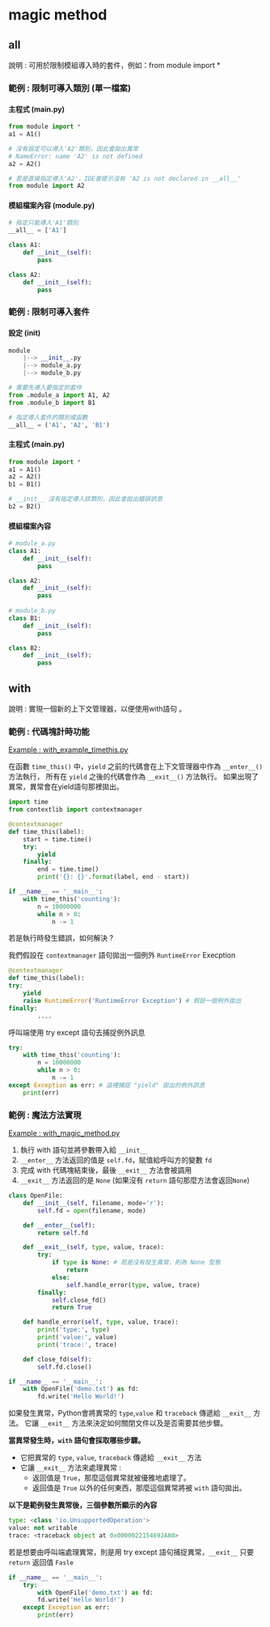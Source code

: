 # magic method

## all

說明 : 可用於限制模組導入時的套件，例如：from module import *

### 範例 : 限制可導入類別 (單一檔案)

#### 主程式 (main.py)

~~~python
from module import *
a1 = A1()

# 沒有設定可以導入'A2'類別，因此會拋出異常
# NameError: name 'A2' is not defined
a2 = A2()

# 若是直接指定導入'A2'，IDE會提示沒有 'A2 is not declared in __all__'
from module import A2
~~~

#### 模組檔案內容 (module.py)

~~~python
# 指定只能導入'A1'類別
__all__ = ['A1']

class A1:
    def __init__(self):
        pass

class A2:
    def __init__(self):
        pass
~~~



### 範例 : 限制可導入套件

#### 設定 (init)

~~~python
module
    |--> __init__.py
    |--> module_a.py
    |--> module_b.py

# 需要先導入要指定的套件
from .module_a import A1, A2
from .module_b import B1

# 指定導入套件的類別或函數
__all__ = ('A1', 'A2', 'B1')
~~~

#### 主程式 (main.py)

~~~python
from module import *
a1 = A1()
a2 = A2()
b1 = B1()

# __init__ 沒有指定導入該類別，因此會拋出錯誤訊息
b2 = B2()
~~~

#### 模組檔案內容

~~~python
# module_a.py
class A1:
    def __init__(self):
        pass

class A2:
    def __init__(self):
        pass
    
# module_b.py
class B1:
    def __init__(self):
        pass

class B2:
    def __init__(self):
        pass
~~~

## with 

說明 : 實現一個新的上下文管理器，以便使用with語句 。

### 範例 : 代碼塊計時功能

[Example : with_example_timethis.py](https://github.com/miniedwins/learning/blob/main/coding/python/example/contextlib/with_example_timethis.py)

在函數 `time_this()` 中，`yield` 之前的代碼會在上下文管理器中作為 `__enter__()` 方法執行， 所有在 `yield` 之後的代碼會作為 `__exit__()` 方法執行。 如果出現了異常，異常會在yield語句那裡拋出。

~~~python
import time
from contextlib import contextmanager

@contextmanager
def time_this(label):
    start = time.time()
    try:
        yield
    finally:
        end = time.time()
        print('{}: {}'.format(label, end - start))

if __name__ == '__main__':    
    with time_this('counting'):
        n = 10000000
        while n > 0:
            n -= 1
~~~

若是執行時發生錯誤，如何解決 ?

我們假設在 `contextmanager` 語句拋出一個例外 `RuntimeError` Execption

~~~python
@contextmanager
def time_this(label):
try:
	yield
	raise RuntimeError('RuntimeError Exception') # 假設一個例外拋出
finally:
		....
~~~

呼叫端使用 try except 語句去捕捉例外訊息

~~~python
try:
    with time_this('counting'):
        n = 10000000
        while n > 0:
            n -= 1
except Exception as err: # 這裡捕捉 "yield" 拋出的例外訊息
    print(err)
~~~

### 範例 : 魔法方法實現

[Example : with_magic_method.py](https://github.com/miniedwins/learning/blob/main/coding/python/example/with_magic_method.py)

1. 執行 with 語句並將參數帶入給 `__init__`
2. `__enter__` 方法返回的值是 `self.fd`，賦值給呼叫方的變數 `fd`
3. 完成 with 代碼塊結束後，最後 `__exit__` 方法會被調用
4. `__exit__` 方法返回的是 `None` (如果沒有 `return` 語句那麼方法會返回`None`)

~~~python
class OpenFile:
    def __init__(self, filename, mode='r'):
        self.fd = open(filename, mode)

    def __enter__(self):
        return self.fd

    def __exit__(self, type, value, trace):
        try:
            if type is None: # 若是沒有發生異常，則為 None 型態
                return
            else:
                self.handle_error(type, value, trace)
        finally:
            self.close_fd()
            return True

    def handle_error(self, type, value, trace):
        print('type:', type)
        print('value:', value)
        print('trace:', trace)

    def close_fd(self):
        self.fd.close()

if __name__ == '__main__':
    with OpenFile('demo.txt') as fd:
        fd.write('Hello World!')
~~~

如果發生異常，Python會將異常的 `type`,`value` 和 `traceback` 傳遞給 `__exit__` 方法。 它讓 `__exit__` 方法來決定如何關閉文件以及是否需要其他步驟。

**當異常發生時，`with` 語句會採取哪些步驟。** 

* 它把異常的 `type`, `value`, `traceback` 傳遞給 `__exit__` 方法 
* 它讓 `__exit__` 方法來處理異常 :
  * 返回值是 `True`，那麼這個異常就被優雅地處理了。 
  * 返回值是 `True` 以外的任何東西，那麼這個異常將被 `with` 語句拋出。

**以下是範例發生異常後，三個參數所顯示的內容**

~~~python
type: <class 'io.UnsupportedOperation'>
value: not writable
trace: <traceback object at 0x0000022154692A80>
~~~

若是想要由呼叫端處理異常，則是用 try except 語句捕捉異常，`__exit__` 只要 `return` 返回值 `Fasle`

~~~python
if __name__ == '__main__':
    try:
    	with OpenFile('demo.txt') as fd:
	    fd.write('Hello World!')
    except Exception as err:
    	print(err)
~~~



